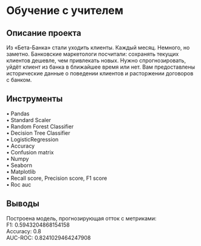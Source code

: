 # Обучение с учителем

## Описание проекта  
Из «Бета-Банка» стали уходить клиенты. Каждый месяц. Немного, но заметно. Банковские маркетологи посчитали: сохранять текущих клиентов дешевле, чем привлекать новых.
Нужно спрогнозировать, уйдёт клиент из банка в ближайшее время или нет. Вам предоставлены исторические данные о поведении клиентов и расторжении договоров с банком.

## Инструменты  
• Pandas  
• Standard Scaler  
• Random Forest Classifier  
• Decision Tree Classifier  
• LogisticRegression  
• Accuracy  
• Confusion matrix  
• Numpy  
• Seaborn  
• Matplotlib  
• Recall score, Precision score, F1 score   
• Roc auc

## Выводы  
Построена модель, прогнозирующая отток с метриками:  
F1: 0.5943204868154158  
Accuracy: 0.8  
AUC-ROC: 0.8241029464247908
